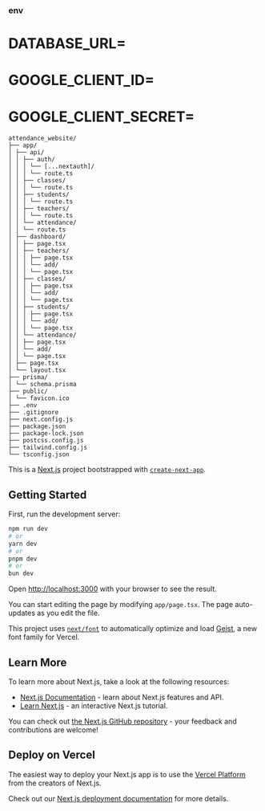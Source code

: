 ### env 
# DATABASE_URL=

# GOOGLE_CLIENT_ID=
# GOOGLE_CLIENT_SECRET=



``` 
attendance_website/
├── app/
│ ├── api/
│ │ ├── auth/
│ │ │ └── [...nextauth]/
│ │ │ └── route.ts
│ │ ├── classes/
│ │ │ └── route.ts
│ │ ├── students/
│ │ │ └── route.ts
│ │ ├── teachers/
│ │ │ └── route.ts
│ │ └── attendance/
│ │ └── route.ts
│ ├── dashboard/
│ │ ├── page.tsx
│ │ ├── teachers/
│ │ │ ├── page.tsx
│ │ │ └── add/
│ │ │ └── page.tsx
│ │ ├── classes/
│ │ │ ├── page.tsx
│ │ │ └── add/
│ │ │ └── page.tsx
│ │ ├── students/
│ │ │ ├── page.tsx
│ │ │ └── add/
│ │ │ └── page.tsx
│ │ └── attendance/
│ │ ├── page.tsx
│ │ └── add/
│ │ └── page.tsx
│ ├── page.tsx
│ └── layout.tsx
├── prisma/
│ └── schema.prisma
├── public/
│ └── favicon.ico
├── .env
├── .gitignore
├── next.config.js
├── package.json
├── package-lock.json
├── postcss.config.js
├── tailwind.config.js
└── tsconfig.json

```







This is a [Next.js](https://nextjs.org) project bootstrapped with [`create-next-app`](https://nextjs.org/docs/app/api-reference/cli/create-next-app).

## Getting Started

First, run the development server:

```bash
npm run dev
# or
yarn dev
# or
pnpm dev
# or
bun dev
```

Open [http://localhost:3000](http://localhost:3000) with your browser to see the result.

You can start editing the page by modifying `app/page.tsx`. The page auto-updates as you edit the file.

This project uses [`next/font`](https://nextjs.org/docs/app/building-your-application/optimizing/fonts) to automatically optimize and load [Geist](https://vercel.com/font), a new font family for Vercel.

## Learn More

To learn more about Next.js, take a look at the following resources:

- [Next.js Documentation](https://nextjs.org/docs) - learn about Next.js features and API.
- [Learn Next.js](https://nextjs.org/learn) - an interactive Next.js tutorial.

You can check out [the Next.js GitHub repository](https://github.com/vercel/next.js) - your feedback and contributions are welcome!

## Deploy on Vercel

The easiest way to deploy your Next.js app is to use the [Vercel Platform](https://vercel.com/new?utm_medium=default-template&filter=next.js&utm_source=create-next-app&utm_campaign=create-next-app-readme) from the creators of Next.js.

Check out our [Next.js deployment documentation](https://nextjs.org/docs/app/building-your-application/deploying) for more details.
